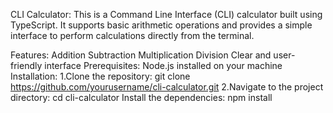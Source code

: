 CLI Calculator:
This is a Command Line Interface (CLI) calculator built using TypeScript. It supports basic arithmetic operations and provides a simple interface to perform calculations directly from the terminal.

Features:
Addition
Subtraction
Multiplication
Division
Clear and user-friendly interface
Prerequisites:
Node.js installed on your machine
Installation:
1.Clone the repository:
git clone https://github.com/yourusername/cli-calculator.git
2.Navigate to the project directory:
cd cli-calculator
Install the dependencies:
npm install

